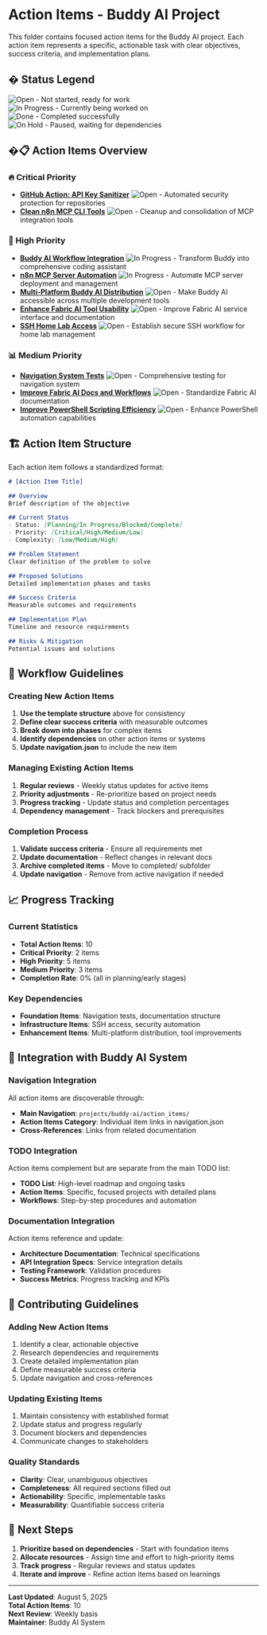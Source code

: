 # Action Items - Buddy AI Project

This folder contains focused action items for the Buddy AI project. Each action item represents a specific, actionable task with clear objectives, success criteria, and implementation plans.

## � Status Legend

![Open](https://img.shields.io/badge/Status-Open-red?style=flat-square) - Not started, ready for work  
![In Progress](https://img.shields.io/badge/Status-In%20Progress-yellow?style=flat-square) - Currently being worked on  
![Done](https://img.shields.io/badge/Status-Done-green?style=flat-square) - Completed successfully  
![On Hold](https://img.shields.io/badge/Status-On%20Hold-orange?style=flat-square) - Paused, waiting for dependencies  

## �📋 Action Items Overview

### 🔥 Critical Priority
- **[GitHub Action: API Key Sanitizer](github-action-api-key-sanitizer.md)** ![Open](https://img.shields.io/badge/Status-Open-red?style=flat-square) - Automated security protection for repositories
- **[Clean n8n MCP CLI Tools](clean-n8n-mcp-cli-tools.md)** ![Open](https://img.shields.io/badge/Status-Open-red?style=flat-square) - Cleanup and consolidation of MCP integration tools

### 🚀 High Priority  
- **[Buddy AI Workflow Integration](buddy-ai-workflow-integration.md)** ![In Progress](https://img.shields.io/badge/Status-In%20Progress-yellow?style=flat-square) - Transform Buddy into comprehensive coding assistant
- **[n8n MCP Server Automation](n8n-mcp-server-automation.md)** ![In Progress](https://img.shields.io/badge/Status-In%20Progress-yellow?style=flat-square) - Automate MCP server deployment and management
- **[Multi-Platform Buddy AI Distribution](multi-platform-buddy-ai-distribution.md)** ![Open](https://img.shields.io/badge/Status-Open-red?style=flat-square) - Make Buddy AI accessible across multiple development tools
- **[Enhance Fabric AI Tool Usability](enhance-fabric-ai-tool-usability.md)** ![Open](https://img.shields.io/badge/Status-Open-red?style=flat-square) - Improve Fabric AI service interface and documentation
- **[SSH Home Lab Access](ssh-home-lab-access.md)** ![Open](https://img.shields.io/badge/Status-Open-red?style=flat-square) - Establish secure SSH workflow for home lab management

### 📊 Medium Priority
- **[Navigation System Tests](navigation-system-tests.md)** ![Open](https://img.shields.io/badge/Status-Open-red?style=flat-square) - Comprehensive testing for navigation system
- **[Improve Fabric AI Docs and Workflows](improve-fabric-ai-docs-and-workflows.md)** ![Open](https://img.shields.io/badge/Status-Open-red?style=flat-square) - Standardize Fabric AI documentation
- **[Improve PowerShell Scripting Efficiency](improve_powershell_efficiency.md)** ![Open](https://img.shields.io/badge/Status-Open-red?style=flat-square) - Enhance PowerShell automation capabilities

## 🏗️ Action Item Structure

Each action item follows a standardized format:

```markdown
# [Action Item Title]

## Overview
Brief description of the objective

## Current Status  
- Status: [Planning/In Progress/Blocked/Complete]
- Priority: [Critical/High/Medium/Low]
- Complexity: [Low/Medium/High]

## Problem Statement
Clear definition of the problem to solve

## Proposed Solutions
Detailed implementation phases and tasks

## Success Criteria
Measurable outcomes and requirements

## Implementation Plan
Timeline and resource requirements

## Risks & Mitigation
Potential issues and solutions
```

## 🔄 Workflow Guidelines

### Creating New Action Items
1. **Use the template structure** above for consistency
2. **Define clear success criteria** with measurable outcomes
3. **Break down into phases** for complex items
4. **Identify dependencies** on other action items or systems
5. **Update navigation.json** to include the new item

### Managing Existing Action Items
1. **Regular reviews** - Weekly status updates for active items
2. **Priority adjustments** - Re-prioritize based on project needs
3. **Progress tracking** - Update status and completion percentages
4. **Dependency management** - Track blockers and prerequisites

### Completion Process
1. **Validate success criteria** - Ensure all requirements met
2. **Update documentation** - Reflect changes in relevant docs
3. **Archive completed items** - Move to completed/ subfolder
4. **Update navigation** - Remove from active navigation if needed

## 📈 Progress Tracking

### Current Statistics
- **Total Action Items**: 10
- **Critical Priority**: 2 items
- **High Priority**: 5 items  
- **Medium Priority**: 3 items
- **Completion Rate**: 0% (all in planning/early stages)

### Key Dependencies
- **Foundation Items**: Navigation tests, documentation structure
- **Infrastructure Items**: SSH access, security automation
- **Enhancement Items**: Multi-platform distribution, tool improvements

## 🔗 Integration with Buddy AI System

### Navigation Integration
All action items are discoverable through:
- **Main Navigation**: `projects/buddy-ai/action_items/`
- **Action Items Category**: Individual item links in navigation.json
- **Cross-References**: Links from related documentation

### TODO Integration
Action items complement but are separate from the main TODO list:
- **TODO List**: High-level roadmap and ongoing tasks
- **Action Items**: Specific, focused projects with detailed plans
- **Workflows**: Step-by-step procedures and automation

### Documentation Integration
Action items reference and update:
- **Architecture Documentation**: Technical specifications
- **API Integration Specs**: Service integration details
- **Testing Framework**: Validation procedures
- **Success Metrics**: Progress tracking and KPIs

## 📝 Contributing Guidelines

### Adding New Action Items
1. Identify a clear, actionable objective
2. Research dependencies and requirements
3. Create detailed implementation plan
4. Define measurable success criteria
5. Update navigation and cross-references

### Updating Existing Items
1. Maintain consistency with established format
2. Update status and progress regularly
3. Document blockers and dependencies
4. Communicate changes to stakeholders

### Quality Standards
- **Clarity**: Clear, unambiguous objectives
- **Completeness**: All required sections filled out
- **Actionability**: Specific, implementable tasks
- **Measurability**: Quantifiable success criteria

## 🎯 Next Steps

1. **Prioritize based on dependencies** - Start with foundation items
2. **Allocate resources** - Assign time and effort to high-priority items
3. **Track progress** - Regular reviews and status updates
4. **Iterate and improve** - Refine action items based on learnings

---

**Last Updated**: August 5, 2025  
**Total Action Items**: 10  
**Next Review**: Weekly basis  
**Maintainer**: Buddy AI System
